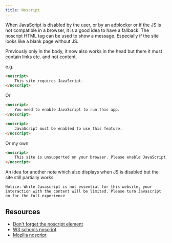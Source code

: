 ```yaml
---
title: Noscript
---
```


When JavaScript is disabled by the user, or by an adblocker or if the JS is not compatible in a browser, it is a good idea to have a fallback. The noscript HTML tag can be used to show a message. Especially if the site looks like a blank page without JS.

Previously only in the body, it now also works in the head but there it must contain links etc. and not content.

e.g.

```html
<noscript>
    This site requires JavaScript.
</noscript>
```

Or


```html
<noscript>
    You need to enable JavaScript to run this app.
</noscript>
```

```html
<noscript>
    JavaScript must be enabled to use this feature.
</noscript>
```

Or my own

```html
<noscript>
    This site is unsupported on your browser. Please enable JavaScript, turn off adblocker for this domain or switch to a different browser.
</noscript>
```

An idea for another note which also displays when JS is disabled but the site still partially works.

```
Notice: While Javascript is not essential for this website, your interaction with the content will be limited. Please turn Javascript on for the full experience
```


## Resources

- [Don't forget the noscript element](https://webdesign.tutsplus.com/tutorials/quick-tip-dont-forget-the-noscript-element--cms-25498)
- [W3 schools noscript](https://www.w3schools.com/TAGs/tag_noscript.asp)
- [Mozilla noscript](https://developer.mozilla.org/en-US/docs/Web/HTML/Element/noscript)
